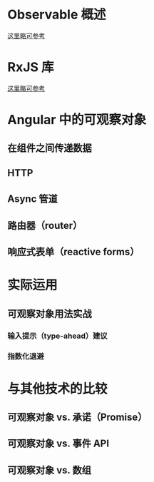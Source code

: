 # Observable 概述
[这里略可参考](../../../web/RxJS/RxJs.md)

# RxJS 库
[这里略可参考](../../../web/RxJS/RxJs.md)

# Angular 中的可观察对象
## 在组件之间传递数据
## HTTP
## Async 管道
## 路由器（router）
## 响应式表单（reactive forms）

# 实际运用
## 可观察对象用法实战
### 输入提示（type-ahead）建议
### 指数化退避

# 与其他技术的比较
## 可观察对象 vs. 承诺（Promise）
## 可观察对象 vs. 事件 API
## 可观察对象 vs. 数组


